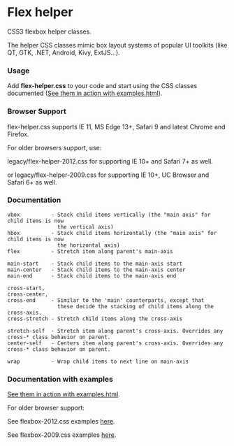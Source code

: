 # Flex helper
CSS3 flexbox helper classes.

The helper CSS classes mimic box layout systems of popular UI toolkits (like QT, GTK, .NET, Android, Kivy, ExtJS...).

### Usage

Add **flex-helper.css** to your code and start using the CSS classes documented ([See them in action with examples.html](http://munawwar.github.io/flex-helper/examples.html)).

### Browser Support

flex-helper.css supports IE 11, MS Edge 13+, Safari 9 and latest Chrome and Firefox.

For older browsers support, use:

legacy/flex-helper-2012.css for supporting IE 10+ and Safari 7+ as well.

or legacy/flex-helper-2009.css for supporting IE 10+, UC Browser and Safari 6+ as well.

### Documentation

```
vbox          - Stack child items vertically (the "main axis" for child items is now
                the vertical axis)
hbox          - Stack child items horizontally (the "main axis" for child items is now
                the horizontal axis)
flex          - Stretch item along parent's main-axis

main-start    - Stack child items to the main-axis start
main-center   - Stack child items to the main-axis center
main-end      - Stack child items to the main-axis end

cross-start,
cross-center,
cross-end     - Similar to the 'main' counterparts, except that
                these decide the stacking of child items along the cross-axis.
cross-stretch - Stretch child items along the cross-axis

stretch-self  - Stretch item along parent's cross-axis. Overrides any cross-* class behavior on parent.
center-self   - Centers item along parent's cross-axis. Overrides any cross-* class behavior on parent.

wrap          - Wrap child items to next line on main-axis
```

### Documentation with examples
[See them in action with examples.html](http://munawwar.github.io/flex-helper/examples.html).

For older browser support:

See flexbox-2012.css examples [here](http://munawwar.github.io/flex-helper/legacy/examples-2012.html).

See flexbox-2009.css examples [here](http://munawwar.github.io/flex-helper/legacy/examples-2009.html).
